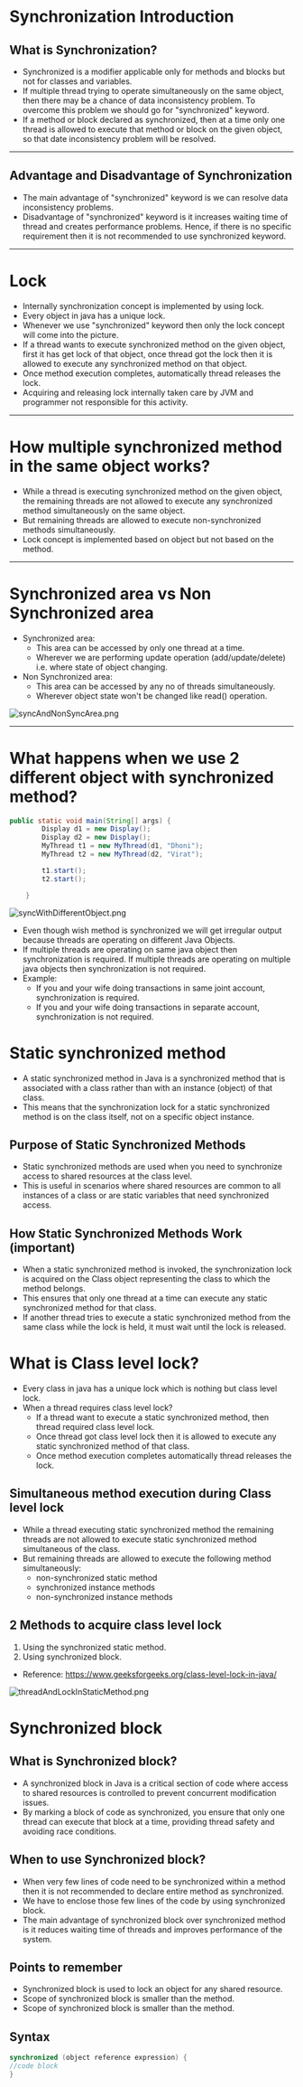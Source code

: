# Synchronization Introduction

## What is Synchronization?
- Synchronized is a modifier applicable only for methods and blocks but not for classes and variables.
- If multiple thread trying to operate simultaneously on the same object, then there may be a chance of data inconsistency problem. To overcome this problem we should go for "synchronized" keyword.
- If a method or block declared as synchronized, then at a time only one thread is allowed to execute that method or block on the given object, so that date inconsistency problem will be resolved.

---

## Advantage and Disadvantage of Synchronization
- The main advantage of "synchronized" keyword is we can resolve data inconsistency problems.
- Disadvantage of "synchronized" keyword is it increases waiting time of thread and creates performance problems. Hence, if there is no specific requirement then it is not recommended to use synchronized keyword.

---

# Lock
- Internally synchronization concept is implemented by using lock.
- Every object in java has a unique lock.
- Whenever we use "synchronized" keyword then only the lock concept will come into the picture.
- If a thread wants to execute synchronized method on the given object, first it has get lock of that object, once thread got the lock then it is allowed to execute any synchronized method on that object.
- Once method execution completes, automatically thread releases the lock.
- Acquiring and releasing lock internally taken care by JVM  and programmer not responsible for this activity.

---

# How multiple synchronized method in the same object works?
- While a thread is executing synchronized method on the given object, the remaining threads are not allowed to execute any synchronized method simultaneously on the same object.
- But remaining threads are allowed to execute non-synchronized methods simultaneously.
- Lock concept is implemented based on object but not based on the method.

---

# Synchronized area vs Non Synchronized area
- Synchronized area:
  - This area can be accessed by only one thread at a time.
  - Wherever we are performing update operation (add/update/delete) i.e. where state of object changing.
- Non Synchronized area:
  - This area can be accessed by any no of threads simultaneously.
  - Wherever object state won't be changed like read() operation.

![syncAndNonSyncArea.png](img/syncAndNonSyncArea.png)

---

# What happens when we use 2 different object with synchronized method?

``` java
public static void main(String[] args) {
        Display d1 = new Display();
        Display d2 = new Display();
        MyThread t1 = new MyThread(d1, "Dhoni");
        MyThread t2 = new MyThread(d2, "Virat");

        t1.start();
        t2.start();

    }
```
![syncWithDifferentObject.png](img/syncWithDifferentObject.png)

- Even though wish method is synchronized we will get irregular output because threads are operating on different Java Objects.
- If multiple threads are operating on same java object then synchronization is required. If multiple threads are operating on multiple java objects then synchronization is not required.
- Example:
  - If you and your wife doing transactions in same joint account, synchronization is required.
  - If you and your wife doing transactions in separate account, synchronization is not required.

# Static synchronized method
- A static synchronized method in Java is a synchronized method that is associated with a class rather than with an instance (object) of that class. 
- This means that the synchronization lock for a static synchronized method is on the class itself, not on a specific object instance.

## Purpose of Static Synchronized Methods
- Static synchronized methods are used when you need to synchronize access to shared resources at the class level. 
- This is useful in scenarios where shared resources are common to all instances of a class or are static variables that need synchronized access.

## How Static Synchronized Methods Work (important)
- When a static synchronized method is invoked, the synchronization lock is acquired on the Class object representing the class to which the method belongs. 
- This ensures that only one thread at a time can execute any static synchronized method for that class.
- If another thread tries to execute a static synchronized method from the same class while the lock is held, it must wait until the lock is released.

# What is Class level lock?
- Every class in java has a unique lock which is nothing but class level lock.
- When a thread requires class level lock?
  - If a thread want to execute a static synchronized method, then thread required class level lock.
  - Once thread got class level lock then it is allowed to execute any static synchronized method of that class.
  - Once method execution completes automatically thread releases the lock.

## Simultaneous method execution during Class level lock
- While a thread executing static synchronized method the remaining threads are not allowed to execute static synchronized method simultaneous of the class.
- But remaining threads are allowed to execute the following method simultaneously:
  - non-synchronized static method
  - synchronized instance methods
  - non-synchronized instance methods

## 2 Methods to acquire class level lock
1. Using the synchronized static method.
2. Using synchronized block.
- Reference: https://www.geeksforgeeks.org/class-level-lock-in-java/

![threadAndLockInStaticMethod.png](img/threadAndLockInStaticMethod.png)

# Synchronized block

## What is Synchronized block?
- A synchronized block in Java is a critical section of code where access to shared resources is controlled to prevent concurrent modification issues.
- By marking a block of code as synchronized, you ensure that only one thread can execute that block at a time, providing thread safety and avoiding race conditions.

## When to use Synchronized block?
- When very few lines of code need to be synchronized within a method then it is not recommended to declare entire method as synchronized.
- We have to enclose those few lines of the code by using synchronized block.
- The main advantage of synchronized block over synchronized method is it reduces waiting time of threads and improves performance of the system.

## Points to remember
- Synchronized block is used to lock an object for any shared resource.
- Scope of synchronized block is smaller than the method.
- Scope of synchronized block is smaller than the method.

## Syntax
``` java
synchronized (object reference expression) {     
//code block     
}   
``` 

